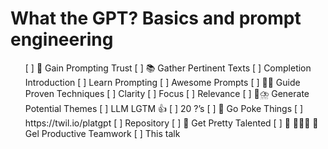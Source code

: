 # What the GPT? Basics and prompt engineering
<ul>
[ ] 🚀 Gain Prompting Trust
[ ] 📚 Gather Pertinent Texts
[ ] Completion Introduction
[ ] Learn Prompting
[ ] Awesome Prompts
[ ] 👩‍🏫 Guide Proven Techniques
[ ] Clarity
[ ] Focus
[ ] Relevance
[ ] 🧠⛈️ Generate Potential Themes
[ ] LLM LGTM 👍
[ ] 20 ?’s
[ ] 🤺 Go Poke Things
[ ] https://twil.io/platgpt
[ ] Repository
[ ] 🤹 Get Pretty Talented
[ ] 👬 🧑‍🤝‍🧑 👭 Gel Productive Teamwork
[ ] This talk
</ul>
